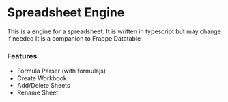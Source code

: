 # Spreadsheet Engine

This is a engine for a spreadsheet.
It is written in  typescript but may change if needed
It is a companion to Frappe Datatable 
### Features
- Formula Parser (with formulajs)
- Create Workbook
- Add/Delete Sheets 
- Rename Sheet